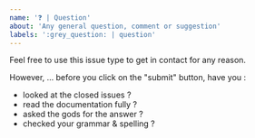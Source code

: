 ```yaml
---
name: '❓ | Question'
about: 'Any general question, comment or suggestion'
labels: ':grey_question: | question'
---
```


Feel free to use this issue type to get in contact for any reason.

However, ... before you click on the "submit" button, have you :

-   looked at the closed issues ?
-   read the documentation fully ?
-   asked the gods for the answer ?
-   checked your grammar & spelling ?
